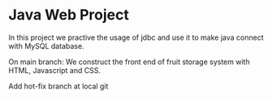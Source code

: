 # Java Web Project
In this project we practive the usage of jdbc and use it to make java connect with MySQL database.

On main branch: We construct the front end of fruit storage system with HTML, Javascript and CSS.


Add hot-fix branch at local git 


